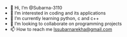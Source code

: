 - 👋 Hi, I’m @Subarna-3110
- 👀 I’m interested in coding and its applications
- 🌱 I’m currently learning python, c and c++
- 💞️ I’m looking to collaborate on programming projects
- 📫 How to reach me lssubarnarekha@gmail.com

<!---
Subarna-3110/Subarna-3110 is a ✨ special ✨ repository because its `README.md` (this file) appears on your GitHub profile.
You can click the Preview link to take a look at your changes.
--->

